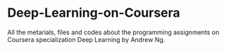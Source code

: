 # Deep-Learning-on-Coursera
All the metarials, files and codes about the programming assignments on Coursera specialization Deep Learning by Andrew Ng.
